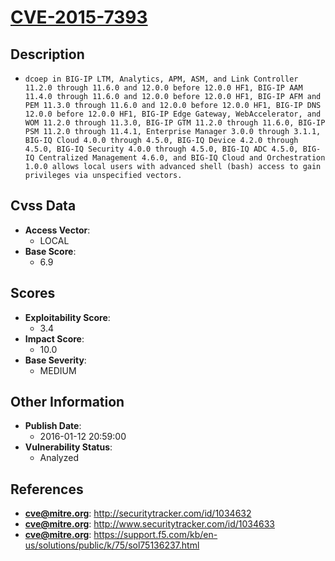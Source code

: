 
# [CVE-2015-7393](http://securitytracker.com/id/1034632)

## Description

- `dcoep in BIG-IP LTM, Analytics, APM, ASM, and Link Controller 11.2.0 through 11.6.0 and 12.0.0 before 12.0.0 HF1, BIG-IP AAM 11.4.0 through 11.6.0 and 12.0.0 before 12.0.0 HF1, BIG-IP AFM and PEM 11.3.0 through 11.6.0 and 12.0.0 before 12.0.0 HF1, BIG-IP DNS 12.0.0 before 12.0.0 HF1, BIG-IP Edge Gateway, WebAccelerator, and WOM 11.2.0 through 11.3.0, BIG-IP GTM 11.2.0 through 11.6.0, BIG-IP PSM 11.2.0 through 11.4.1, Enterprise Manager 3.0.0 through 3.1.1, BIG-IQ Cloud 4.0.0 through 4.5.0, BIG-IQ Device 4.2.0 through 4.5.0, BIG-IQ Security 4.0.0 through 4.5.0, BIG-IQ ADC 4.5.0, BIG-IQ Centralized Management 4.6.0, and BIG-IQ Cloud and Orchestration 1.0.0 allows local users with advanced shell (bash) access to gain privileges via unspecified vectors.`

## Cvss Data

- **Access Vector**:
  - LOCAL
- **Base Score**:
  - 6.9

## Scores

- **Exploitability Score**:
  - 3.4
- **Impact Score**:
  - 10.0
- **Base Severity**:
  - MEDIUM

## Other Information

- **Publish Date**:
  - 2016-01-12 20:59:00
- **Vulnerability Status**:
  - Analyzed

## References

- **cve@mitre.org**: http://securitytracker.com/id/1034632
- **cve@mitre.org**: http://www.securitytracker.com/id/1034633
- **cve@mitre.org**: https://support.f5.com/kb/en-us/solutions/public/k/75/sol75136237.html
